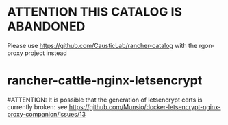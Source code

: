 # ATTENTION THIS CATALOG IS ABANDONED
Please use https://github.com/CausticLab/rancher-catalog with the rgon-proxy project instead



# rancher-cattle-nginx-letsencrypt

#ATTENTION: It is possible that the generation of letsencrypt certs is currently broken: see https://github.com/Munsio/docker-letsencrypt-nginx-proxy-companion/issues/13
